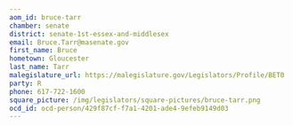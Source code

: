 ```yaml
---
aom_id: bruce-tarr
chamber: senate
district: senate-1st-essex-and-middlesex
email: Bruce.Tarr@masenate.gov
first_name: Bruce
hometown: Gloucester
last_name: Tarr
malegislature_url: https://malegislature.gov/Legislators/Profile/BET0
party: R
phone: 617-722-1600
square_picture: /img/legislators/square-pictures/bruce-tarr.png
ocd_id: ocd-person/429f87cf-f7a1-4201-ade4-9efeb9149d03
---
```

